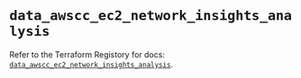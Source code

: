 # `data_awscc_ec2_network_insights_analysis`

Refer to the Terraform Registory for docs: [`data_awscc_ec2_network_insights_analysis`](https://registry.terraform.io/providers/hashicorp/awscc/0.70.0/docs/data-sources/ec2_network_insights_analysis).

